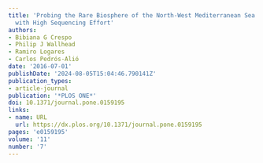 ```yaml
---
title: 'Probing the Rare Biosphere of the North-West Mediterranean Sea: An Experiment
  with High Sequencing Effort'
authors:
- Bibiana G Crespo
- Philip J Wallhead
- Ramiro Logares
- Carlos Pedrós-Alió
date: '2016-07-01'
publishDate: '2024-08-05T15:04:46.790141Z'
publication_types:
- article-journal
publication: '*PLOS ONE*'
doi: 10.1371/journal.pone.0159195
links:
- name: URL
  url: https://dx.plos.org/10.1371/journal.pone.0159195
pages: 'e0159195'
volume: '11'
number: '7'
---
```

